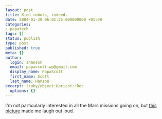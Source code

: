 ```yaml
---
layout: post
title: Kind robots, indeed.
date: 2004-01-30 06:01:25.000000000 +01:00
categories:
- papatech
tags: []
status: publish
type: post
published: true
meta: {}
author:
  login: shanson
  email: papascott-wp@gmail.com
  display_name: PapaScott
  first_name: Scott
  last_name: Hanson
excerpt: !ruby/object:Hpricot::Doc
  options: {}
---
```

<p>I'm not particularly interested in all the Mars missions going on, but <a title="Susan's 2020 Hindsight :" href="http://discuss.2020hindsight.org/2004/01/29#a4077">this picture</a> made me laugh out loud.</p>
